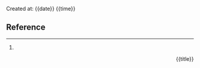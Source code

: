 Created at: {{date}} {{time}}


## Reference
---
1. 
<div style="text-align: right"> {{title}} </div>